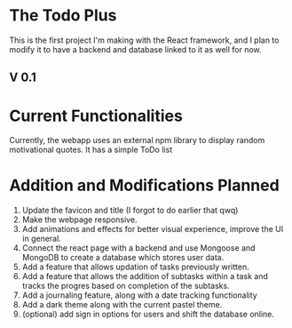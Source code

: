# The Todo Plus #
This is the first project I'm making with the React framework, and I plan to modify it to have a backend and database linked to it as well for now.

## V 0.1 ##
# Current Functionalities #
Currently, the webapp uses an external npm library to display random motivational quotes.
It has a simple ToDo list

# Addition and Modifications Planned
1. Update the favicon and title (I forgot to do earlier that qwq)
2. Make the webpage responsive.
3. Add animations and effects for better visual experience, improve the UI in general.
4. Connect the react page with a backend and use Mongoose and MongoDB to create a database which stores user data.
5. Add a feature that allows updation of tasks previously written.
6. Add a feature that allows the addition of subtasks within a task and tracks the progres based on completion of the subtasks.
7. Add a journaling feature, along with a date tracking functionality
8. Add a dark theme along with the current pastel theme.
9. (optional) add sign in options for users and shift the database online.
